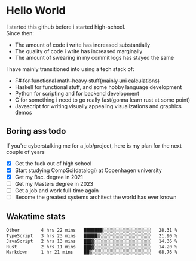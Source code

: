 # Hello World

I started this github before i started high-school.  
Since then:
- The amount of code i write has increased substantially
- The quality of code i write has increased marginally
- The amount of swearing in my commit logs has stayed the same

I have mainly transitioned into using a tech stack of:
- ~~F# for functional math-heavy stuff(mainly uni calculations)~~
- Haskell for functional stuff, and some hobby language development
- Python for scripting and for backend development
- C for something i need to go really fast(gonna learn rust at some point)
- Javascript for writing visually appealing visualizations and graphics demos

## Boring ass todo
If you're cyberstalking me for a job/project, here is my plan for the next couple of years
- [x] Get the fuck out of high school
- [x] Start studying CompSci(datalogi) at Copenhagen university
- [x] Get my Bsc. degree in 2021
- [ ] Get my Masters degree in 2023
- [ ] Get a job and work full-time again
- [ ] Become the greatest systems architect the world has ever known

## Wakatime stats
<!--START_SECTION:waka-->

```txt
Other        4 hrs 22 mins   ███████░░░░░░░░░░░░░░░░░░   28.31 %
TypeScript   3 hrs 23 mins   █████▒░░░░░░░░░░░░░░░░░░░   21.90 %
JavaScript   2 hrs 13 mins   ███▓░░░░░░░░░░░░░░░░░░░░░   14.36 %
Rust         2 hrs 11 mins   ███▓░░░░░░░░░░░░░░░░░░░░░   14.20 %
Markdown     1 hr 21 mins    ██▒░░░░░░░░░░░░░░░░░░░░░░   08.76 %
```

<!--END_SECTION:waka-->
